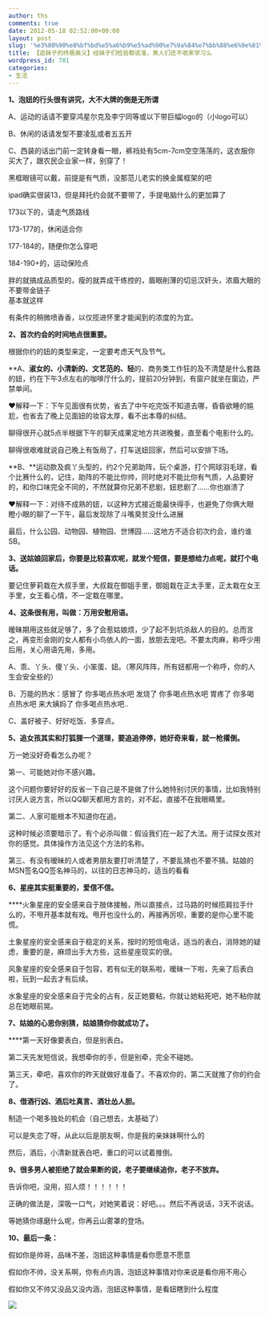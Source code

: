 ```yaml
---
author: ths
comments: true
date: 2012-05-18 02:52:00+00:00
layout: post
slug: '%e3%80%90%e8%bf%bd%e5%a6%b9%e5%ad%90%e7%9a%84%e7%bb%88%e6%9e%81%e5%a5%a5%e4%b9%89%e3%80%91%e7%bb%8f%e5%a6%b9%e5%ad%90%e4%bb%ac%e6%a3%80%e9%aa%8c%e9%83%bd%e8%af%b4%e5%87%86%ef%bc%8c%e7%94%b7%e4%ba%ba'
title: 【追妹子的终极奥义】经妹子们检验都说准，男人们还不收来学习么
wordpress_id: 781
categories:
- 生活
---
```


**1、泡妞的行头很有讲究，大不大牌的倒是无所谓**  





A、运动的话请不要穿鸿星尔克及李宁同等或以下带巨幅logo的（小logo可以）  





B、休闲的话请发型不要凌乱或者五五开  





C、西装的话出门前一定转身看一眼，裤裆处有5cm-7cm空空荡荡的，这衣服你买大了，跟农民企业家一样，别穿了！  





黑框眼镜可以戴，前提是有气质，没那范儿老实的换金属框架的吧  





ipad确实很装13，但是拜托约会就不要带了，手提电脑什么的更加算了  





173以下的，请走气质路线  





173-177的，休闲适合你  





177-184的，随便你怎么穿吧  





184-190+的，运动保险点  





胖的就搞成品质型的，瘦的就弄成干练控的，眉眼削薄的切忌汉奸头，浓眉大眼的不要带金链子  
基本就这样  





有条件的稍微喷香香，以仅揽进怀里才能闻到的浓度的为宜。  





**2、首次约会的时间地点很重要。**  





根据你约的妞的类型来定，一定要考虑天气及节气。  





**A、**淑女的、小清新的、文艺范的、轻**的、商务类工作狂的及不清楚是什么套路的妞，约在下午3点左右的咖啡厅什么的，提前20分钟到，有窗户就坐在窗边，严禁单间。  





❤解释一下：下午见面很有优势，省去了中午吃完饭不知道去哪，昏昏欲睡的尴尬，也省去了晚上见面妞的妆容太厚，看不出本尊的纠结。  





聊得很开心就5点半根据下午的聊天成果定地方共进晚餐，直至看个电影什么的。  





聊得很艰难就说自己晚上有饭局了，打车送妞回家，然后可以安排下场。  





**B、**运动款及疯丫头型的，约2个兄弟助阵，玩个桌游，打个网球羽毛球，看个比赛什么的，记住，助阵的不能比你帅，同时绝对不能比你有气质，人品要好的，和你口味完全不同的，不然就算你兄弟不悲剧，妞悲剧了……你也崩溃了  





❤解释一下：对待不成熟的妞，以这种方式接近能最快得手，也避免了你俩大眼瞪小眼的聊了一下午，最后发现除了斗嘴臭贫没什么进展  





最后，什么公园、动物园、植物园、世博园……这地方不适合初次约会，谁约谁SB。  





**3、送姑娘回家后，你要是比较喜欢呢，就发个短信，要是想给力点呢，就打个电话。**  





要记住萝莉栽在大叔手里，大叔栽在御姐手里，御姐栽在正太手里，正太栽在女王手里，女王看心情，不一定栽在哪里。  





**4、这条很有用，叫做：万用安慰用语。**  





暧昧期用这些就足够了，多了会惹姑娘烦，少了起不到坑杀敌人的目的。总而言之，再变形金刚的女人都有小鸟依人的一面，放胆去宠吧。不要太肉麻，称呼少用后用，关心用语先用，多用。  





A、乖、丫头、傻丫头、小笨蛋、妞。（寒风阵阵，所有妞都用一个称呼，你的人生会安全些的）  





B、万能的热水：感冒了 你多喝点热水吧 发烧了 你多喝点热水吧 胃疼了 你多喝点热水吧 来大姨妈了 你多喝点热水吧..  





C、盖好被子、好好吃饭、多穿点。  





**5、追女孩其实和打狐狸一个道理，要追追停停，她好奇来看，就一枪撂倒。**  





万一她没好奇看怎么办呢？  





第一、可能她对你不感兴趣。  





这个问题你要好好的反省一下自己是不是做了什么她特别讨厌的事情，比如我特别讨厌人说方言，所以QQ聊天都用方言的，对不起，直接不在我眼睛里。  





第二、人家可能根本不知道你在追。  





这种时候必须要暗示了。有个必杀叫做：假设我们在一起了大法。用于试探女孩对你的感觉。具体操作方法见这个方法的名称。  





第三、有没有暧昧的人或者男朋友要打听清楚了，不要乱猜也不要不猜。姑娘的MSN签名QQ签名神马的，以往的日志神马的，适当的看看  





**6、星座其实挺重要的，爱信不信。**  





****火象星座的安全感来自于肢体接触，所以直接点，过马路的时候揽肩拉手什么的，不甩开基本就有戏。甩开也没什么的，再接再厉呗，重要的是你心里不能慌。  





土象星座的安全感来自于稳定的关系，按时的短信电话，适当的表白，消除她的疑虑，重要的是，麻烦出手大方些，这些星座现实的很。  





风象星座的安全感来自于包容，若有似无的联系啦，暧昧一下啦，先亲了后表白啦，玩到一起去才有后续。  





水象星座的安全感来自于完全的占有，反正她要粘，你就让她粘死吧，她不粘你就总在她眼前晃。  





**7、姑娘的心思你别猜，姑娘猜你你就成功了。**  





****第一天好像要表白，但是别表白。  





第二天先发短信说，我想牵你的手，但是别牵，完全不碰她。  





第三天，牵吧，喜欢你的昨天就做好准备了。不喜欢你的，第二天就推了你的约会了。  





**8、借酒行凶、酒后吐真言、酒壮怂人胆。**  





制造一个喝多独处的机会（自己想去，太基础了）  





可以是失恋了呀，从此以后是朋友啊，你是我的亲妹妹啊什么的  





然后，酒后，小清新就表白吧，重口的可以试着推倒。  





**9、很多男人被拒绝了就会果断的说，老子要继续追你，老子不放弃。**  





告诉你吧，没用，招人烦！！！！！！  





正确的做法是，深吸一口气，对她笑着说：好吧。。。然后不再说话，3天不说话。  





等她猜你琢磨什么呢，你再云山雾罩的登场。  





**10、最后一条：**  





假如你是帅哥，品味不差，泡妞这种事情是看你愿意不愿意  





假如你不帅，没关系啊，你有点内涵，泡妞这种事情对你来说是看你用不用心  





假如你又不帅又没品又没内涵，泡妞这种事情，是看妞瞎到什么程度  





![](http://fmn.rrimg.com/fmn056/20111109/0630/original_jZnw_7ee20000037f121f.jpg)



